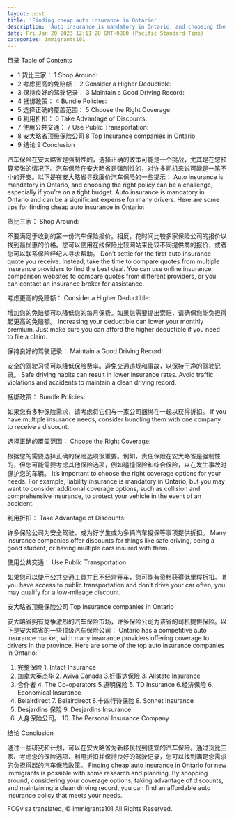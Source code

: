 ```yaml
---
layout: post
title: 'Finding cheap auto insurance in Ontario'
description: 'Auto insurance is mandatory in Ontario, and choosing the right policy can be a challenge, especially if you’re on a tight budget. Auto insurance is mandatory in Ontario and can be a significant expense for many drivers. Here are some tips for finding cheap auto insurance in Ontario- Shop Around- Don’t settle for the first […]'
date: Fri Jan 20 2023 12:11:28 GMT-0800 (Pacific Standard Time)
categories: immigrants101
---
```


目录	Table of Contents
	
* 1 货比三家：	  1 Shop Around:
* 2 考虑更高的免赔额：	  2 Consider a Higher Deductible:
* 3 保持良好的驾驶记录：	  3 Maintain a Good Driving Record:
* 4 捆绑政策：	  4 Bundle Policies:
* 5 选择正确的覆盖范围：	  5 Choose the Right Coverage:
* 6 利用折扣：	  6 Take Advantage of Discounts:
* 7 使用公共交通：	  7 Use Public Transportation:
* 8 安大略省顶级保险公司	  8 Top Insurance companies in Ontario
* 9 结论	  9 Conclusion
	
汽车保险在安大略省是强制性的，选择正确的政策可能是一个挑战，尤其是在您预算紧张的情况下。汽车保险在安大略省是强制性的，对许多司机来说可能是一笔不小的开支。以下是在安大略省寻找廉价汽车保险的一些提示：	Auto insurance is mandatory in Ontario, and choosing the right policy can be a challenge, especially if you’re on a tight budget. Auto insurance is mandatory in Ontario and can be a significant expense for many drivers. Here are some tips for finding cheap auto insurance in Ontario:
	
货比三家：	Shop Around:
	
不要满足于收到的第一份汽车保险报价。相反，花时间比较多家保险公司的报价以找到最优惠的价格。您可以使用在线保险比较网站来比较不同提供商的报价，或者您可以联系保险经纪人寻求帮助。	Don’t settle for the first auto insurance quote you receive. Instead, take the time to compare quotes from multiple insurance providers to find the best deal. You can use online insurance comparison websites to compare quotes from different providers, or you can contact an insurance broker for assistance.
	
考虑更高的免赔额：	Consider a Higher Deductible:
	
增加您的免赔额可以降低您的每月保费。如果您需要提出索赔，请确保您能负担得起更高的免赔额。	Increasing your deductible can lower your monthly premium. Just make sure you can afford the higher deductible if you need to file a claim.
	
保持良好的驾驶记录：	Maintain a Good Driving Record:
	
安全的驾驶习惯可以降低保险费率。避免交通违规和事故，以保持干净的驾驶记录。	Safe driving habits can result in lower insurance rates. Avoid traffic violations and accidents to maintain a clean driving record.
	
捆绑政策：	Bundle Policies:
	
如果您有多种保险需求，请考虑将它们与一家公司捆绑在一起以获得折扣。	If you have multiple insurance needs, consider bundling them with one company to receive a discount.
	
选择正确的覆盖范围：	Choose the Right Coverage:
	
根据您的需要选择正确的保险选项很重要。例如，责任保险在安大略省是强制性的，但您可能需要考虑其他保险选项，例如碰撞保险和综合保险，以在发生事故时保护您的车辆。	It’s important to choose the right coverage options for your needs. For example, liability insurance is mandatory in Ontario, but you may want to consider additional coverage options, such as collision and comprehensive insurance, to protect your vehicle in the event of an accident.
	
利用折扣：	Take Advantage of Discounts:
	
许多保险公司为安全驾驶、成为好学生或为多辆汽车投保等事项提供折扣。	Many insurance companies offer discounts for things like safe driving, being a good student, or having multiple cars insured with them.
	
使用公共交通：	Use Public Transportation:
	
如果您可以使用公共交通工具并且不经常开车，您可能有资格获得低里程折扣。	If you have access to public transportation and don’t drive your car often, you may qualify for a low-mileage discount.
	
安大略省顶级保险公司	Top Insurance companies in Ontario
	
安大略省拥有竞争激烈的汽车保险市场，许多保险公司为该省的司机提供保险。以下是安大略省的一些顶级汽车保险公司：	Ontario has a competitive auto insurance market, with many insurance providers offering coverage to drivers in the province. Here are some of the top auto insurance companies in Ontario:
	
1. 完整保险	1.  Intact Insurance
2. 加拿大英杰华	2.  Aviva Canada
3.好事达保险	3.  Allstate Insurance
1. 合作者	4.  The Co-operators
5.道明保险	5.  TD Insurance
6.经济保险	6.  Economical Insurance
1. Belairdirect	7.  Belairdirect
8.十四行诗保险	8.  Sonnet Insurance
1. Desjardins 保险	9.  Desjardins Insurance
2.  人身保险公司。	10.  The Personal Insurance Company.
	
结论	Conclusion
	
通过一些研究和计划，可以在安大略省为新移民找到便宜的汽车保险。通过货比三家、考虑您的保险选项、利用折扣并保持良好的驾驶记录，您可以找到满足您需求的负担得起的汽车保险政策。	Finding cheap auto insurance in Ontario for new immigrants is possible with some research and planning. By shopping around, considering your coverage options, taking advantage of discounts, and maintaining a clean driving record, you can find an affordable auto insurance policy that meets your needs.

FCGvisa translated, © immigrants101 All Rights Reserved.
